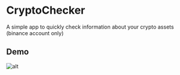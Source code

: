 # CryptoChecker
A simple app to quickly check information about your crypto assets (binance account only)

## Demo
![alt](https://i.imgur.com/aKTPbO1.gif)
